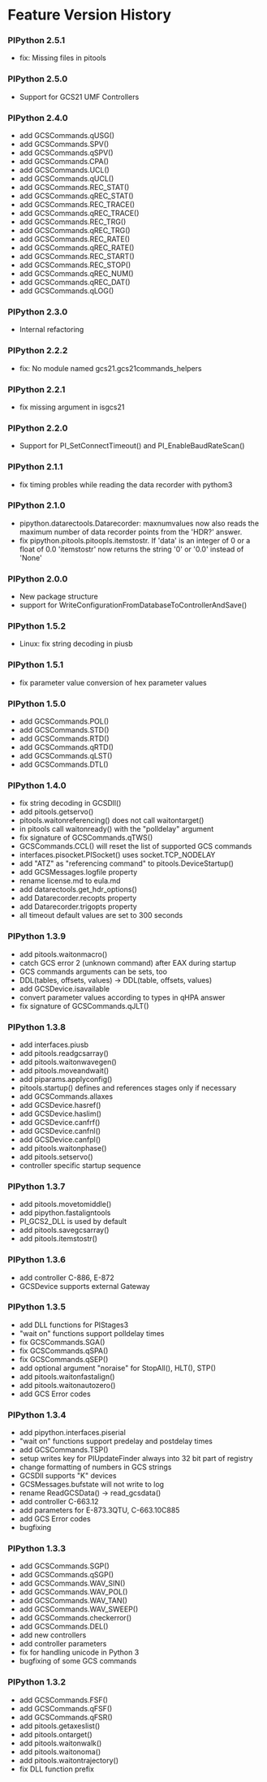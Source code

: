 # Feature Version History


### PIPython 2.5.1
- fix: Missing files in pitools


### PIPython 2.5.0
- Support for GCS21 UMF Controllers


### PIPython 2.4.0
- add GCSCommands.qUSG()
- add GCSCommands.SPV()
- add GCSCommands.qSPV()
- add GCSCommands.CPA()
- add GCSCommands.UCL()
- add GCSCommands.qUCL()
- add GCSCommands.REC_STAT()
- add GCSCommands.qREC_STAT()
- add GCSCommands.REC_TRACE()
- add GCSCommands.qREC_TRACE()
- add GCSCommands.REC_TRG()
- add GCSCommands.qREC_TRG()
- add GCSCommands.REC_RATE()
- add GCSCommands.qREC_RATE()
- add GCSCommands.REC_START()
- add GCSCommands.REC_STOP()
- add GCSCommands.qREC_NUM()
- add GCSCommands.qREC_DAT()
- add GCSCommands.qLOG()


### PIPython 2.3.0
- Internal refactoring


### PIPython 2.2.2
- fix: No module named gcs21.gcs21commands_helpers


### PIPython 2.2.1
- fix missing argument in isgcs21


### PIPython 2.2.0
- Support for PI_SetConnectTimeout() and PI_EnableBaudRateScan()


### PIPython 2.1.1
- fix timing probles while reading the data recorder with pythom3


### PIPython 2.1.0
- pipython.datarectools.Datarecorder: maxnumvalues now also reads the maximum number 
  of data recorder points from the 'HDR?' answer.
- fix pipython.pitools.pitoopls.itemstostr. If 'data' is an integer of 0 or a float of 0.0 
  'itemstostr' now returns the string '0' or '0.0' instead of 'None'


### PIPython 2.0.0
- New package structure
- support for WriteConfigurationFromDatabaseToControllerAndSave()


### PIPython 1.5.2
- Linux: fix string decoding in piusb


### PIPython 1.5.1
- fix parameter value conversion of hex parameter values


### PIPython 1.5.0
- add GCSCommands.POL()
- add GCSCommands.STD()
- add GCSCommands.RTD()
- add GCSCommands.qRTD()
- add GCSCommands.qLST()
- add GCSCommands.DTL()


### PIPython 1.4.0

- fix string decoding in GCSDll()
- add pitools.getservo()
- pitools.waitonreferencing() does not call waitontarget()
- in pitools call waitonready() with the "polldelay" argument
- fix signature of GCSCommands.qTWS()
- GCSCommands.CCL() will reset the list of supported GCS commands
- interfaces.pisocket.PISocket() uses socket.TCP_NODELAY
- add "ATZ" as "referencing command" to pitools.DeviceStartup()
- add GCSMessages.logfile property
- rename license.md to eula.md
- add datarectools.get_hdr_options()
- add Datarecorder.recopts property
- add Datarecorder.trigopts property
- all timeout default values are set to 300 seconds


### PIPython 1.3.9

- add pitools.waitonmacro()
- catch GCS error 2 (unknown command) after EAX during startup
- GCS commands arguments can be sets, too
- DDL(tables, offsets, values) -> DDL(table, offsets, values)
- add GCSDevice.isavailable
- convert parameter values according to types in qHPA answer
- fix signature of GCSCommands.qJLT()


### PIPython 1.3.8

- add interfaces.piusb
- add pitools.readgcsarray()
- add pitools.waitonwavegen()
- add pitools.moveandwait()
- add piparams.applyconfig()
- pitools.startup() defines and references stages only if necessary
- add GCSCommands.allaxes
- add GCSDevice.hasref()
- add GCSDevice.haslim()
- add GCSDevice.canfrf()
- add GCSDevice.canfnl()
- add GCSDevice.canfpl()
- add pitools.waitonphase()
- add pitools.setservo()
- controller specific startup sequence


### PIPython 1.3.7

- add pitools.movetomiddle()
- add pipython.fastaligntools
- PI_GCS2_DLL is used by default
- add pitools.savegcsarray()
- add pitools.itemstostr()


### PIPython 1.3.6

- add controller C-886, E-872
- GCSDevice supports external Gateway


### PIPython 1.3.5

- add DLL functions for PIStages3
- "wait on" functions support polldelay times
- fix GCSCommands.SGA()
- fix GCSCommands.qSPA()
- fix GCSCommands.qSEP()
- add optional argument "noraise" for StopAll(), HLT(), STP()
- add pitools.waitonfastalign()
- add pitools.waitonautozero()
- add GCS Error codes


### PIPython 1.3.4

- add pipython.interfaces.piserial
- "wait on" functions support predelay and postdelay times
- add GCSCommands.TSP()
- setup writes key for PIUpdateFinder always into 32 bit part of registry
- change formatting of numbers in GCS strings
- GCSDll supports "K" devices
- GCSMessages.bufstate will not write to log
- rename ReadGCSData() -> read_gcsdata()
- add controller C-663.12
- add parameters for E-873.3QTU, C-663.10C885
- add GCS Error codes
- bugfixing


### PIPython 1.3.3

- add GCSCommands.SGP()
- add GCSCommands.qSGP()
- add GCSCommands.WAV_SIN()
- add GCSCommands.WAV_POL()
- add GCSCommands.WAV_TAN()
- add GCSCommands.WAV_SWEEP()
- add GCSCommands.checkerror()
- add GCSCommands.DEL()
- add new controllers
- add controller parameters
- fix for handling unicode in Python 3
- bugfixing of some GCS commands


### PIPython 1.3.2

- add GCSCommands.FSF()
- add GCSCommands.qFSF()
- add GCSCommands.qFSR()
- add pitools.getaxeslist()
- add pitools.ontarget()
- add pitools.waitonwalk()
- add pitools.waitonoma()
- add pitools.waitontrajectory()
- fix DLL function prefix
